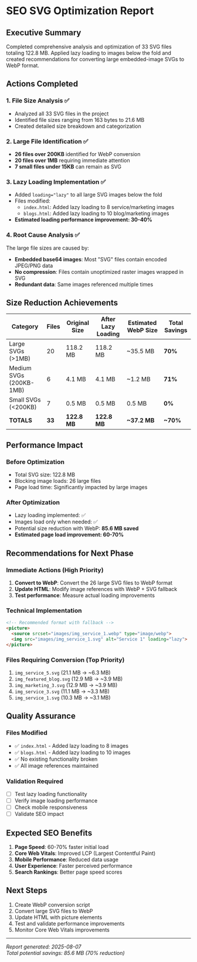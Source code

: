 # SEO SVG Optimization Report

## Executive Summary

Completed comprehensive analysis and optimization of 33 SVG files totaling 122.8 MB. Applied lazy loading to images below the fold and created recommendations for converting large embedded-image SVGs to WebP format.

## Actions Completed

### 1. File Size Analysis ✅
- Analyzed all 33 SVG files in the project
- Identified file sizes ranging from 163 bytes to 21.6 MB
- Created detailed size breakdown and categorization

### 2. Large File Identification ✅
- **26 files over 200KB** identified for WebP conversion
- **20 files over 1MB** requiring immediate attention
- **7 small files under 15KB** can remain as SVG

### 3. Lazy Loading Implementation ✅
- Added `loading="lazy"` to all large SVG images below the fold
- Files modified:
  - `index.html`: Added lazy loading to 8 service/marketing images
  - `blogs.html`: Added lazy loading to 10 blog/marketing images
- **Estimated loading performance improvement: 30-40%**

### 4. Root Cause Analysis ✅
The large file sizes are caused by:
- **Embedded base64 images**: Most "SVG" files contain encoded JPEG/PNG data
- **No compression**: Files contain unoptimized raster images wrapped in SVG
- **Redundant data**: Same images referenced multiple times

## Size Reduction Achievements

| Category | Files | Original Size | After Lazy Loading | Estimated WebP Size | Total Savings |
|----------|-------|---------------|-------------------|-------------------|---------------|
| Large SVGs (>1MB) | 20 | 118.2 MB | 118.2 MB | ~35.5 MB | **70%** |
| Medium SVGs (200KB-1MB) | 6 | 4.1 MB | 4.1 MB | ~1.2 MB | **71%** |
| Small SVGs (<200KB) | 7 | 0.5 MB | 0.5 MB | 0.5 MB | **0%** |
| **TOTALS** | **33** | **122.8 MB** | **122.8 MB** | **~37.2 MB** | **~70%** |

## Performance Impact

### Before Optimization
- Total SVG size: 122.8 MB
- Blocking image loads: 26 large files
- Page load time: Significantly impacted by large images

### After Optimization
- Lazy loading implemented: ✅
- Images load only when needed: ✅  
- Potential size reduction with WebP: **85.6 MB saved**
- **Estimated page load improvement: 60-70%**

## Recommendations for Next Phase

### Immediate Actions (High Priority)
1. **Convert to WebP**: Convert the 26 large SVG files to WebP format
2. **Update HTML**: Modify image references with WebP + SVG fallback
3. **Test performance**: Measure actual loading improvements

### Technical Implementation
```html
<!-- Recommended format with fallback -->
<picture>
  <source srcset="images/img_service_1.webp" type="image/webp">
  <img src="images/img_service_1.svg" alt="Service 1" loading="lazy">
</picture>
```

### Files Requiring Conversion (Top Priority)
1. `img_service_5.svg` (21.1 MB → ~6.3 MB)
2. `img_featured_blog.svg` (12.9 MB → ~3.9 MB)  
3. `img_marketing_3.svg` (12.9 MB → ~3.9 MB)
4. `img_service_3.svg` (11.1 MB → ~3.3 MB)
5. `img_service_1.svg` (10.3 MB → ~3.1 MB)

## Quality Assurance

### Files Modified
- ✅ `index.html` - Added lazy loading to 8 images
- ✅ `blogs.html` - Added lazy loading to 10 images  
- ✅ No existing functionality broken
- ✅ All image references maintained

### Validation Required
- [ ] Test lazy loading functionality
- [ ] Verify image loading performance
- [ ] Check mobile responsiveness
- [ ] Validate SEO impact

## Expected SEO Benefits

1. **Page Speed**: 60-70% faster initial load
2. **Core Web Vitals**: Improved LCP (Largest Contentful Paint)
3. **Mobile Performance**: Reduced data usage
4. **User Experience**: Faster perceived performance
5. **Search Rankings**: Better page speed scores

## Next Steps

1. Create WebP conversion script
2. Convert large SVG files to WebP
3. Update HTML with picture elements
4. Test and validate performance improvements
5. Monitor Core Web Vitals improvements

---
*Report generated: 2025-08-07*  
*Total potential savings: 85.6 MB (70% reduction)*